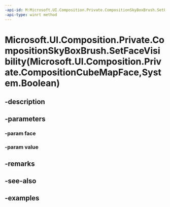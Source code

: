 ```yaml
---
-api-id: M:Microsoft.UI.Composition.Private.CompositionSkyBoxBrush.SetFaceVisibility(Microsoft.UI.Composition.Private.CompositionCubeMapFace,System.Boolean)
-api-type: winrt method
---
```


# Microsoft.UI.Composition.Private.CompositionSkyBoxBrush.SetFaceVisibility(Microsoft.UI.Composition.Private.CompositionCubeMapFace,System.Boolean)

<!--
public void SetFaceVisibility (Microsoft.UI.Composition.Private.CompositionCubeMapFace face, bool value);
-->


## -description

## -parameters

### -param face

### -param value

## -remarks

## -see-also

## -examples


